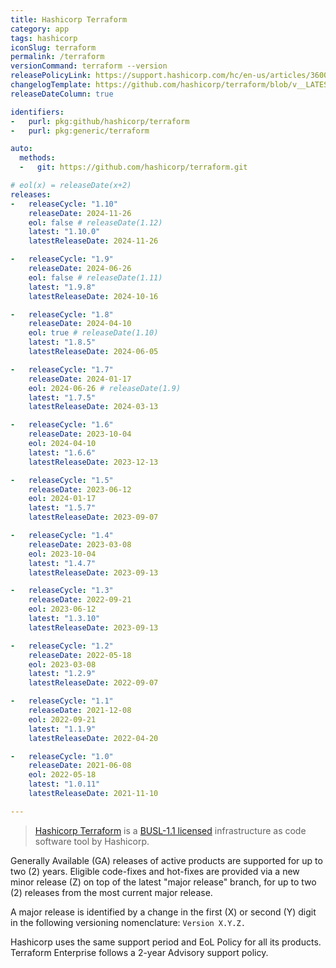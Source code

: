 ```yaml
---
title: Hashicorp Terraform
category: app
tags: hashicorp
iconSlug: terraform
permalink: /terraform
versionCommand: terraform --version
releasePolicyLink: https://support.hashicorp.com/hc/en-us/articles/360021185113-Support-Period-and-End-of-Life-EOL-Policy
changelogTemplate: https://github.com/hashicorp/terraform/blob/v__LATEST__/CHANGELOG.md
releaseDateColumn: true

identifiers:
-   purl: pkg:github/hashicorp/terraform
-   purl: pkg:generic/terraform

auto:
  methods:
  -   git: https://github.com/hashicorp/terraform.git

# eol(x) = releaseDate(x+2)
releases:
-   releaseCycle: "1.10"
    releaseDate: 2024-11-26
    eol: false # releaseDate(1.12)
    latest: "1.10.0"
    latestReleaseDate: 2024-11-26

-   releaseCycle: "1.9"
    releaseDate: 2024-06-26
    eol: false # releaseDate(1.11)
    latest: "1.9.8"
    latestReleaseDate: 2024-10-16

-   releaseCycle: "1.8"
    releaseDate: 2024-04-10
    eol: true # releaseDate(1.10)
    latest: "1.8.5"
    latestReleaseDate: 2024-06-05

-   releaseCycle: "1.7"
    releaseDate: 2024-01-17
    eol: 2024-06-26 # releaseDate(1.9)
    latest: "1.7.5"
    latestReleaseDate: 2024-03-13

-   releaseCycle: "1.6"
    releaseDate: 2023-10-04
    eol: 2024-04-10
    latest: "1.6.6"
    latestReleaseDate: 2023-12-13

-   releaseCycle: "1.5"
    releaseDate: 2023-06-12
    eol: 2024-01-17
    latest: "1.5.7"
    latestReleaseDate: 2023-09-07

-   releaseCycle: "1.4"
    releaseDate: 2023-03-08
    eol: 2023-10-04
    latest: "1.4.7"
    latestReleaseDate: 2023-09-13

-   releaseCycle: "1.3"
    releaseDate: 2022-09-21
    eol: 2023-06-12
    latest: "1.3.10"
    latestReleaseDate: 2023-09-13

-   releaseCycle: "1.2"
    releaseDate: 2022-05-18
    eol: 2023-03-08
    latest: "1.2.9"
    latestReleaseDate: 2022-09-07

-   releaseCycle: "1.1"
    releaseDate: 2021-12-08
    eol: 2022-09-21
    latest: "1.1.9"
    latestReleaseDate: 2022-04-20

-   releaseCycle: "1.0"
    releaseDate: 2021-06-08
    eol: 2022-05-18
    latest: "1.0.11"
    latestReleaseDate: 2021-11-10

---
```


> [Hashicorp Terraform](https://www.terraform.io/) is a [BUSL-1.1 licensed](https://www.hashicorp.com/bsl)
> infrastructure as code software tool by Hashicorp.

Generally Available (GA) releases of active products are supported for up to two (2) years.
Eligible code-fixes and hot-fixes are provided via a new minor release (Z) on top of the latest
"major release" branch, for up to two (2) releases from the most current major release.

A major release is identified by a change in the first (X) or second (Y) digit in the following
versioning nomenclature: `Version X.Y.Z.`

Hashicorp uses the same support period and EoL Policy for all its products. Terraform Enterprise
follows a 2-year Advisory support policy.
